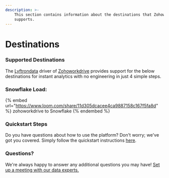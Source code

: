 ```yaml
---
description: >-
    This section contains information about the destinations that Zohoworkdrive
    supports.
---
```


# Destinations

### Supported Destinations

The [Lyftrondata](https://www.lyftrondata.com/) driver of [Zohoworkdrive](https://www.lyftrondata.com/integration/zohoworkdrive/) provides support for the below destinations for instant analytics with no engineering in just 4 simple steps.

### Snowflake Load:

{% embed url="https://www.loom.com/share/11d305dcacee4ca9887158c167f5fa8d" %}
zohoworkdrive to Snowflake
{% endembed %}

### Quickstart Steps

Do you have questions about how to use the platform? Don't worry; we've got you covered. Simply follow the quickstart instructions [here](../../../quickstart-steps.md).

### Questions? <a href="#questions" id="questions"></a>

We're always happy to answer any additional questions you may have! [Set up a meeting with our data experts.](https://www.lyftrondata.com/book-a-meeting/)
